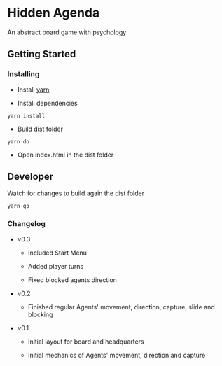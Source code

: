 # Hidden Agenda

An abstract board game with psychology

## Getting Started

### Installing

* Install [yarn](https://yarnpkg.com/en/docs/install)

* Install dependencies

```
yarn install
```

* Build dist folder

```
yarn do
```

* Open index.html in the dist folder

## Developer

Watch for changes to build again the dist folder

```
yarn go
```

### Changelog

* v0.3

  * Included Start Menu

  * Added player turns

  * Fixed blocked agents direction

* v0.2

  * Finished regular Agents' movement, direction, capture, slide and blocking

* v0.1

  * Initial layout for board and headquarters

  * Initial mechanics of Agents' movement, direction and capture
